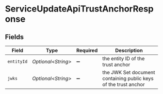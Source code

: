 # ServiceUpdateApiTrustAnchorResponse


## Fields

| Field                                                            | Type                                                             | Required                                                         | Description                                                      |
| ---------------------------------------------------------------- | ---------------------------------------------------------------- | ---------------------------------------------------------------- | ---------------------------------------------------------------- |
| `entityId`                                                       | *Optional\<String>*                                              | :heavy_minus_sign:                                               | the entity ID of the trust anchor<br/>                           |
| `jwks`                                                           | *Optional\<String>*                                              | :heavy_minus_sign:                                               | the JWK Set document containing public keys of the trust anchor<br/> |